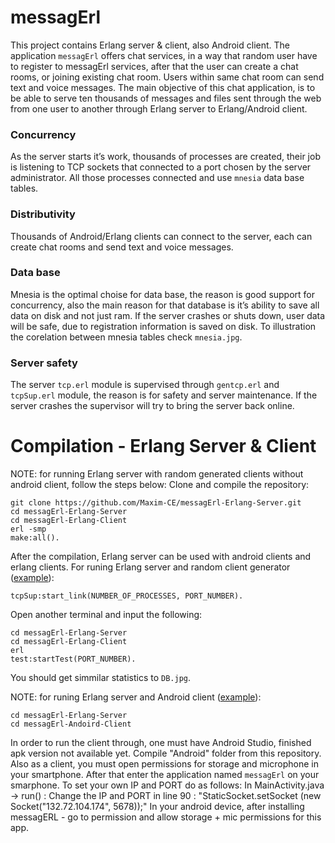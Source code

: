 # messagErl
This project contains Erlang server & client, also Android client.
The application `messagErl` offers chat services, in a way that random user have to register to messagErl services, after that the user can create a chat rooms, or joining existing chat room.
Users within same chat room can send text and voice messages.
The main objective of this chat application, is to be able to serve ten thousands of messages and files sent through the web from one user to another through Erlang server to Erlang/Android client.

### Concurrency
As the server starts it’s work, thousands of processes are created, their job is listening to TCP sockets that connected to a port chosen by the server administrator.
All those processes connected and use `mnesia` data base tables.

### Distributivity
Thousands of Android/Erlang clients can connect to the server, each can create chat rooms and send text and voice messages.

### Data base
Mnesia is the optimal choise for data base, the reason is good support for concurrency, also the main reason for that database is it’s ability to save all data on disk and not just ram. 
If the server crashes or shuts down, user data will be safe, due to registration information is saved on disk.
To illustration the corelation between mnesia tables check `mnesia.jpg`. 

### Server safety
The server `tcp.erl` module is supervised through `gentcp.erl` and `tcpSup.erl` module, the reason is for safety and server maintenance.
If the server crashes the supervisor will try to bring the server back online.


# Compilation - Erlang Server & Client
NOTE: for running Erlang server with random generated clients without android client, follow the steps below:
Clone and compile the repository:
```
git clone https://github.com/Maxim-CE/messagErl-Erlang-Server.git
cd messagErl-Erlang-Server
cd messagErl-Erlang-Client
erl -smp
make:all().
```
After the compilation, Erlang server can be used with android clients and erlang clients.
For runing Erlang server and random client generator ([example](https://youtu.be/s1EGwyiYqnw?t=52)):
```
tcpSup:start_link(NUMBER_OF_PROCESSES, PORT_NUMBER).
```
Open another terminal and input the following:
```
cd messagErl-Erlang-Server
cd messagErl-Erlang-Client
erl
test:startTest(PORT_NUMBER).
```
You should get simmilar statistics to `DB.jpg`.

NOTE: for runing Erlang server and Android client ([example](https://www.youtube.com/watch?v=s1EGwyiYqnw)):
```
cd messagErl-Erlang-Server
cd messagErl-Andoird-Client
```
In order to run the client through, one must have Android Studio, finished apk version not available yet.
Compile "Android" folder from this repository.
Also as a client, you must open permissions for storage and microphone in your smartphone.
After that enter the application named `messagErl` on your smarphone.
To set your own IP and PORT do as follows:
In MainActivity.java -> run() :
Change the IP and PORT in line 90 : "StaticSocket.setSocket (new Socket("132.72.104.174", 5678));"
In your android device, after installing messagERL - go to permission and allow storage + mic permissions for this app.
